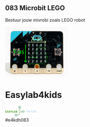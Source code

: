 ## 083 Microbit LEGO
Bestuur jouw mivrobi zoals LEGO robot <br>

<img src="https://github.com/pappavis/Easylab4kids_lessen/blob/master/lesmateriaal/083_Microbit_LEGO/plaatjes/microbit_op1.jpg?raw=true" width="40%" height="40%">

# Easylab4kids
<img src="https://github.com/pappavis/Easylab4kids_lessen/raw/master/plaatjes/Easy_Lab_logo_kleur.png?raw=true" width="20%" height="20%"><br>
#e4kdh083
<br>
